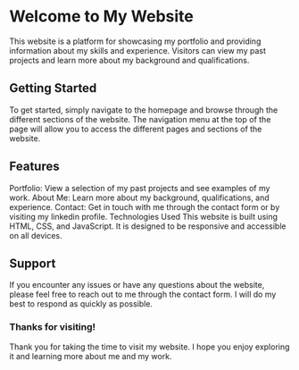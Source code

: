 <h1>Welcome to My Website</h1>
This website is a platform for showcasing my portfolio and providing information about my skills and experience. Visitors can view my past projects and learn more about my background and qualifications.

<h2>Getting Started</h2>
To get started, simply navigate to the homepage and browse through the different sections of the website. The navigation menu at the top of the page will allow you to access the different pages and sections of the website.

<h2>Features</h2>
Portfolio: View a selection of my past projects and see examples of my work.
About Me: Learn more about my background, qualifications, and experience.
Contact: Get in touch with me through the contact form or by visiting my linkedin profile.
Technologies Used
This website is built using HTML, CSS, and JavaScript. It is designed to be responsive and accessible on all devices.

<h2>Support</h2>
If you encounter any issues or have any questions about the website, please feel free to reach out to me through the contact form. I will do my best to respond as quickly as possible.

<h3>Thanks for visiting!</h3>
Thank you for taking the time to visit my website. I hope you enjoy exploring it and learning more about me and my work.



